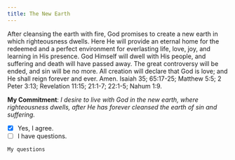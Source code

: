 ```yaml
---
title: The New Earth
---
```


After cleansing the earth with fire, God promises to create a new earth in which righteousness dwells. Here He will provide an eternal home for the redeemed and a perfect environment for everlasting life, love, joy, and learning in His presence. God Himself will dwell with His people, and suffering and death will have passed away. The great controversy will be ended, and sin will be no more. All creation will declare that God is love; and He shall reign forever and ever. Amen. Isaiah 35; 65:17-25; Matthew 5:5; 2 Peter 3:13; Revelation 11:15; 21:1-7; 22:1-5; Nahum 1:9.

**My Commitment**: _I desire to live with God in the new earth, where righteousness dwells, after He has forever cleansed the earth of sin and suffering._

- [x] Yes, I agree.
- [ ] I have questions.

`My questions`